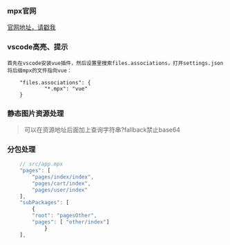 ### mpx官网

[官网地址，请戳我](https://didi.github.io/mpx/)

### vscode高亮、提示

    首先在vscode安装vue插件，然后设置里搜索files.associations，打开settings.json将后缀mpx的文件指向vue：

        "files.associations": {
                "*.mpx": "vue"
        }

### 静态图片资源处理

> 可以在资源地址后面加上查询字符串?fallback禁止base64

### 分包处理

```javascript
    // src/app.mpx
    "pages": [ 
        "pages/index/index",
        "pages/cart/index",
        "pages/user/index"
    ],
    "subPackages": [
        {
        "root": "pagesOther",
        "pages": [ "other/index"]
            }
    ],
```
